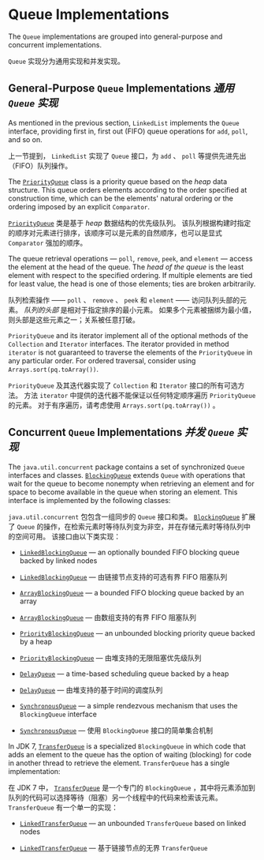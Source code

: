 # Queue Implementations


The `Queue` implementations are grouped into general-purpose and concurrent implementations.


`Queue` 实现分为通用实现和并发实现。


## General-Purpose `Queue` Implementations _通用 `Queue` 实现_


As mentioned in the previous section, `LinkedList` implements the `Queue` interface, providing first in, first out (FIFO) queue operations for `add`, `poll`, and so on.


上一节提到， `LinkedList` 实现了 `Queue` 接口，为 `add` 、 `poll` 等提供先进先出（FIFO）队列操作。


The [`PriorityQueue`](https://docs.oracle.com/javase/8/docs/api/java/util/PriorityQueue.html) class is a priority queue based on the _heap_ data structure. 
This queue orders elements according to the order specified at construction time, which can be the elements' natural ordering or the ordering imposed by an explicit `Comparator`.


[`PriorityQueue`](https://docs.oracle.com/javase/8/docs/api/java/util/PriorityQueue.html) 类是基于 _heap_ 数据结构的优先级队列。
该队列根据构建时指定的顺序对元素进行排序，该顺序可以是元素的自然顺序，也可以是显式 `Comparator` 强加的顺序。


The queue retrieval operations — `poll`, `remove`, `peek`, and `element` — access the element at the head of the queue. 
The _head of the queue_ is the least element with respect to the specified ordering. 
If multiple elements are tied for least value, the head is one of those elements; ties are broken arbitrarily.


队列检索操作 —— `poll` 、 `remove` 、 `peek` 和 `element` —— 访问队列头部的元素。
_队列的头部_ 是相对于指定排序的最小元素。
如果多个元素被捆绑为最小值，则头部是这些元素之一；关系被任意打破。


`PriorityQueue` and its iterator implement all of the optional methods of the `Collection` and `Iterator` interfaces. 
The iterator provided in method `iterator` is not guaranteed to traverse the elements of the `PriorityQueue` in any particular order. 
For ordered traversal, consider using `Arrays.sort(pq.toArray())`.


`PriorityQueue` 及其迭代器实现了 `Collection` 和 `Iterator` 接口的所有可选方法。
方法 `iterator` 中提供的迭代器不能保证以任何特定顺序遍历 `PriorityQueue` 的元素。
对于有序遍历，请考虑使用 `Arrays.sort(pq.toArray())` 。


## Concurrent `Queue` Implementations _并发 `Queue` 实现_


The `java.util.concurrent` package contains a set of synchronized `Queue` interfaces and classes. 
[`BlockingQueue`](https://docs.oracle.com/javase/8/docs/api/java/util/concurrent/BlockingQueue.html) extends `Queue` with operations that wait for the queue to become nonempty when retrieving an element and for space to become available in the queue when storing an element. 
This interface is implemented by the following classes:


`java.util.concurrent` 包包含一组同步的 `Queue` 接口和类。
[`BlockingQueue`](https://docs.oracle.com/javase/8/docs/api/java/util/concurrent/BlockingQueue.html) 扩展了 `Queue` 的操作，在检索元素时等待队列变为非空，并在存储元素时等待队列中的空间可用。
该接口由以下类实现：


* [`LinkedBlockingQueue`](https://docs.oracle.com/javase/8/docs/api/java/util/concurrent/LinkedBlockingQueue.html) — an optionally bounded FIFO blocking queue backed by linked nodes

* [`LinkedBlockingQueue`](https://docs.oracle.com/javase/8/docs/api/java/util/concurrent/LinkedBlockingQueue.html) — 由链接节点支持的可选有界 FIFO 阻塞队列

* [`ArrayBlockingQueue`](https://docs.oracle.com/javase/8/docs/api/java/util/concurrent/ArrayBlockingQueue.html) — a bounded FIFO blocking queue backed by an array

* [`ArrayBlockingQueue`](https://docs.oracle.com/javase/8/docs/api/java/util/concurrent/ArrayBlockingQueue.html) — 由数组支持的有界 FIFO 阻塞队列

* [`PriorityBlockingQueue`](https://docs.oracle.com/javase/8/docs/api/java/util/concurrent/PriorityBlockingQueue.html) — an unbounded blocking priority queue backed by a heap

* [`PriorityBlockingQueue`](https://docs.oracle.com/javase/8/docs/api/java/util/concurrent/PriorityBlockingQueue.html) — 由堆支持的无限阻塞优先级队列

* [`DelayQueue`](https://docs.oracle.com/javase/8/docs/api/java/util/concurrent/DelayQueue.html) — a time-based scheduling queue backed by a heap

* [`DelayQueue`](https://docs.oracle.com/javase/8/docs/api/java/util/concurrent/DelayQueue.html) — 由堆支持的基于时间的调度队列

* [`SynchronousQueue`](https://docs.oracle.com/javase/8/docs/api/java/util/concurrent/SynchronousQueue.html) — a simple rendezvous mechanism that uses the `BlockingQueue` interface

* [`SynchronousQueue`](https://docs.oracle.com/javase/8/docs/api/java/util/concurrent/SynchronousQueue.html) — 使用 `BlockingQueue` 接口的简单集合机制


In JDK 7, [`TransferQueue`](https://docs.oracle.com/javase/8/docs/api/java/util/concurrent/TransferQueue.html) is a specialized `BlockingQueue` in which code that adds an element to the queue has the option of waiting (blocking) for code in another thread to retrieve the element. 
`TransferQueue` has a single implementation:


在 JDK 7 中， [`TransferQueue`](https://docs.oracle.com/javase/8/docs/api/java/util/concurrent/TransferQueue.html) 是一个专门的 `BlockingQueue` ，其中将元素添加到队列的代码可以选择等待（阻塞）另一个线程中的代码来检索该元素。
`TransferQueue` 有一个单一的实现：


* [`LinkedTransferQueue`](https://docs.oracle.com/javase/8/docs/api/java/util/concurrent/LinkedTransferQueue.html) — an unbounded `TransferQueue` based on linked nodes

* [`LinkedTransferQueue`](https://docs.oracle.com/javase/8/docs/api/java/util/concurrent/LinkedTransferQueue.html) — 基于链接节点的无界 `TransferQueue`
